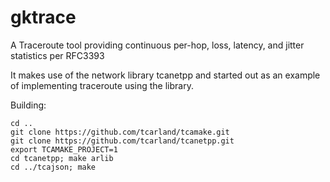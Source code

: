 gktrace
========

A Traceroute tool providing continuous per-hop, loss, latency, and jitter statistics 
per RFC3393

It makes use of the network library tcanetpp and started out as an example of 
implementing traceroute using the library.

Building:

```
cd ..
git clone https://github.com/tcarland/tcamake.git
git clone https://github.com/tcarland/tcanetpp.git
export TCAMAKE_PROJECT=1
cd tcanetpp; make arlib
cd ../tcajson; make
```



